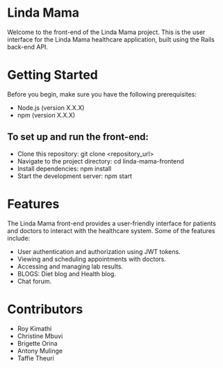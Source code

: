 # Linda Mama

Welcome to the front-end of the Linda Mama project.
This is the user interface for the Linda Mama healthcare application, built using the Rails back-end API.

# Getting Started
Before you begin, make sure you have the following prerequisites:
 * Node.js (version X.X.X)
 * npm (version X.X.X)

## To set up and run the front-end:

* Clone this repository: git clone <repository_url>
* Navigate to the project directory: cd linda-mama-frontend
* Install dependencies: npm install
* Start the development server: npm start

# Features

The Linda Mama front-end provides a user-friendly interface for patients and doctors to interact with the healthcare system. Some of the features include:
* User authentication and authorization using JWT tokens.
* Viewing and scheduling appointments with doctors.
* Accessing and managing lab results.
* BLOGS: Diet blog and Health blog.
* Chat forum.

# Contributors

* Roy Kimathi
* Christine Mbuvi
* Brigette Orina
* Antony Mulinge
* Taffie Theuri




